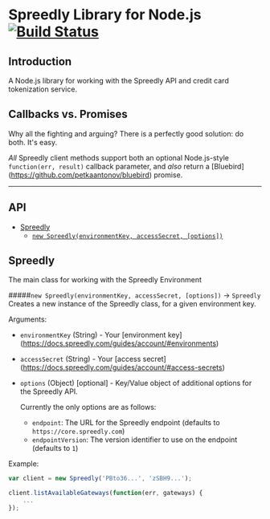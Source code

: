 # Spreedly Library for Node.js [![Build Status](https://travis-ci.org/t3rminus/spreedly-client.svg?branch=master)](https://travis-ci.org/t3rminus/spreedly-client)

## Introduction
A Node.js library for working with the Spreedly API and credit card tokenization service.

## Callbacks vs. Promises
Why all the fighting and arguing? There is a perfectly good solution: do both. It's easy.

_All_ Spreedly client methods support both an optional Node.js-style `function(err, result)` callback parameter, 
and _also_ return a [Bluebird] (https://github.com/petkaantonov/bluebird) promise.

***
## API
- [Spreedly](#Spreedly)
    - [`new Spreedly(environmentKey, accessSecret, [options])`](#new-spreedly-environmentkey-accesssecret-options---spreedly)
    
## Spreedly
The main class for working with the Spreedly Environment

#####`new Spreedly(environmentKey, accessSecret, [options])` -> `Spreedly`
Creates a new instance of the Spreedly class, for a given environment key.

Arguments:

- `environmentKey` (String) - Your [environment key] (https://docs.spreedly.com/guides/account/#environments)
- `accessSecret` (String) - Your [access secret] (https://docs.spreedly.com/guides/account/#access-secrets)
- `options` (Object) [optional] - Key/Value object of additional options for the Spreedly API.

    Currently the only options are as follows:
    
    - `endpoint`: The URL for the Spreedly endpoint (defaults to `https://core.spreedly.com`)
    - `endpointVersion`: The version identifier to use on the endpoint (defaults to `1`)

Example:
```javascript
var client = new Spreedly('PBto36...', 'zSBH9...');

client.listAvailableGateways(function(err, gateways) {
    ...
});
```
